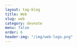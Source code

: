 ```yaml
---
layout: tag-blog
title: Web
slug: web
category: devnote
menu: false
order: 6
header-img: "/img/web-logo.png"
---
```

